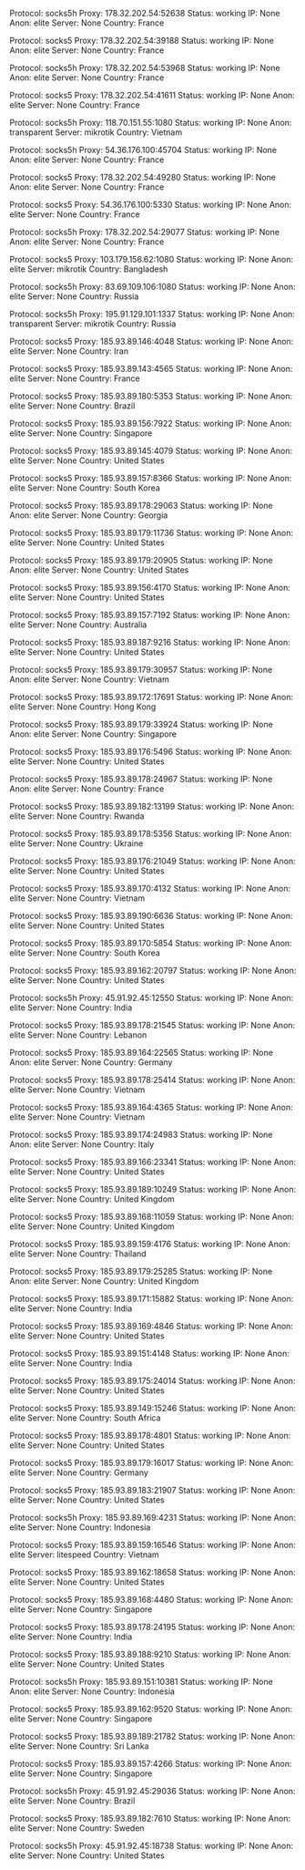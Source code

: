 Protocol: socks5h
Proxy: 178.32.202.54:52638
Status: working
IP: None
Anon: elite
Server: None
Country: France

Protocol: socks5
Proxy: 178.32.202.54:39188
Status: working
IP: None
Anon: elite
Server: None
Country: France

Protocol: socks5h
Proxy: 178.32.202.54:53968
Status: working
IP: None
Anon: elite
Server: None
Country: France

Protocol: socks5
Proxy: 178.32.202.54:41611
Status: working
IP: None
Anon: elite
Server: None
Country: France

Protocol: socks5h
Proxy: 118.70.151.55:1080
Status: working
IP: None
Anon: transparent
Server: mikrotik
Country: Vietnam

Protocol: socks5h
Proxy: 54.36.176.100:45704
Status: working
IP: None
Anon: elite
Server: None
Country: France

Protocol: socks5
Proxy: 178.32.202.54:49280
Status: working
IP: None
Anon: elite
Server: None
Country: France

Protocol: socks5
Proxy: 54.36.176.100:5330
Status: working
IP: None
Anon: elite
Server: None
Country: France

Protocol: socks5h
Proxy: 178.32.202.54:29077
Status: working
IP: None
Anon: elite
Server: None
Country: France

Protocol: socks5
Proxy: 103.179.156.62:1080
Status: working
IP: None
Anon: elite
Server: mikrotik
Country: Bangladesh

Protocol: socks5h
Proxy: 83.69.109.106:1080
Status: working
IP: None
Anon: elite
Server: None
Country: Russia

Protocol: socks5h
Proxy: 195.91.129.101:1337
Status: working
IP: None
Anon: transparent
Server: mikrotik
Country: Russia

Protocol: socks5
Proxy: 185.93.89.146:4048
Status: working
IP: None
Anon: elite
Server: None
Country: Iran

Protocol: socks5
Proxy: 185.93.89.143:4565
Status: working
IP: None
Anon: elite
Server: None
Country: France

Protocol: socks5
Proxy: 185.93.89.180:5353
Status: working
IP: None
Anon: elite
Server: None
Country: Brazil

Protocol: socks5
Proxy: 185.93.89.156:7922
Status: working
IP: None
Anon: elite
Server: None
Country: Singapore

Protocol: socks5
Proxy: 185.93.89.145:4079
Status: working
IP: None
Anon: elite
Server: None
Country: United States

Protocol: socks5
Proxy: 185.93.89.157:8366
Status: working
IP: None
Anon: elite
Server: None
Country: South Korea

Protocol: socks5
Proxy: 185.93.89.178:29063
Status: working
IP: None
Anon: elite
Server: None
Country: Georgia

Protocol: socks5
Proxy: 185.93.89.179:11736
Status: working
IP: None
Anon: elite
Server: None
Country: United States

Protocol: socks5
Proxy: 185.93.89.179:20905
Status: working
IP: None
Anon: elite
Server: None
Country: United States

Protocol: socks5
Proxy: 185.93.89.156:4170
Status: working
IP: None
Anon: elite
Server: None
Country: United States

Protocol: socks5
Proxy: 185.93.89.157:7192
Status: working
IP: None
Anon: elite
Server: None
Country: Australia

Protocol: socks5
Proxy: 185.93.89.187:9216
Status: working
IP: None
Anon: elite
Server: None
Country: United States

Protocol: socks5
Proxy: 185.93.89.179:30957
Status: working
IP: None
Anon: elite
Server: None
Country: Vietnam

Protocol: socks5
Proxy: 185.93.89.172:17691
Status: working
IP: None
Anon: elite
Server: None
Country: Hong Kong

Protocol: socks5
Proxy: 185.93.89.179:33924
Status: working
IP: None
Anon: elite
Server: None
Country: Singapore

Protocol: socks5
Proxy: 185.93.89.176:5496
Status: working
IP: None
Anon: elite
Server: None
Country: United States

Protocol: socks5
Proxy: 185.93.89.178:24967
Status: working
IP: None
Anon: elite
Server: None
Country: France

Protocol: socks5
Proxy: 185.93.89.182:13199
Status: working
IP: None
Anon: elite
Server: None
Country: Rwanda

Protocol: socks5
Proxy: 185.93.89.178:5356
Status: working
IP: None
Anon: elite
Server: None
Country: Ukraine

Protocol: socks5
Proxy: 185.93.89.176:21049
Status: working
IP: None
Anon: elite
Server: None
Country: United States

Protocol: socks5
Proxy: 185.93.89.170:4132
Status: working
IP: None
Anon: elite
Server: None
Country: Vietnam

Protocol: socks5
Proxy: 185.93.89.190:6636
Status: working
IP: None
Anon: elite
Server: None
Country: United States

Protocol: socks5
Proxy: 185.93.89.170:5854
Status: working
IP: None
Anon: elite
Server: None
Country: South Korea

Protocol: socks5
Proxy: 185.93.89.162:20797
Status: working
IP: None
Anon: elite
Server: None
Country: United States

Protocol: socks5h
Proxy: 45.91.92.45:12550
Status: working
IP: None
Anon: elite
Server: None
Country: India

Protocol: socks5
Proxy: 185.93.89.178:21545
Status: working
IP: None
Anon: elite
Server: None
Country: Lebanon

Protocol: socks5
Proxy: 185.93.89.164:22565
Status: working
IP: None
Anon: elite
Server: None
Country: Germany

Protocol: socks5
Proxy: 185.93.89.178:25414
Status: working
IP: None
Anon: elite
Server: None
Country: Vietnam

Protocol: socks5
Proxy: 185.93.89.164:4365
Status: working
IP: None
Anon: elite
Server: None
Country: Vietnam

Protocol: socks5
Proxy: 185.93.89.174:24983
Status: working
IP: None
Anon: elite
Server: None
Country: Italy

Protocol: socks5
Proxy: 185.93.89.166:23341
Status: working
IP: None
Anon: elite
Server: None
Country: United States

Protocol: socks5
Proxy: 185.93.89.189:10249
Status: working
IP: None
Anon: elite
Server: None
Country: United Kingdom

Protocol: socks5
Proxy: 185.93.89.168:11059
Status: working
IP: None
Anon: elite
Server: None
Country: United Kingdom

Protocol: socks5
Proxy: 185.93.89.159:4176
Status: working
IP: None
Anon: elite
Server: None
Country: Thailand

Protocol: socks5
Proxy: 185.93.89.179:25285
Status: working
IP: None
Anon: elite
Server: None
Country: United Kingdom

Protocol: socks5
Proxy: 185.93.89.171:15882
Status: working
IP: None
Anon: elite
Server: None
Country: India

Protocol: socks5
Proxy: 185.93.89.169:4846
Status: working
IP: None
Anon: elite
Server: None
Country: United States

Protocol: socks5
Proxy: 185.93.89.151:4148
Status: working
IP: None
Anon: elite
Server: None
Country: India

Protocol: socks5
Proxy: 185.93.89.175:24014
Status: working
IP: None
Anon: elite
Server: None
Country: United States

Protocol: socks5
Proxy: 185.93.89.149:15246
Status: working
IP: None
Anon: elite
Server: None
Country: South Africa

Protocol: socks5
Proxy: 185.93.89.178:4801
Status: working
IP: None
Anon: elite
Server: None
Country: United States

Protocol: socks5
Proxy: 185.93.89.179:16017
Status: working
IP: None
Anon: elite
Server: None
Country: Germany

Protocol: socks5
Proxy: 185.93.89.183:21907
Status: working
IP: None
Anon: elite
Server: None
Country: United States

Protocol: socks5h
Proxy: 185.93.89.169:4231
Status: working
IP: None
Anon: elite
Server: None
Country: Indonesia

Protocol: socks5
Proxy: 185.93.89.159:16546
Status: working
IP: None
Anon: elite
Server: litespeed
Country: Vietnam

Protocol: socks5
Proxy: 185.93.89.162:18658
Status: working
IP: None
Anon: elite
Server: None
Country: United States

Protocol: socks5
Proxy: 185.93.89.168:4480
Status: working
IP: None
Anon: elite
Server: None
Country: Singapore

Protocol: socks5
Proxy: 185.93.89.178:24195
Status: working
IP: None
Anon: elite
Server: None
Country: India

Protocol: socks5
Proxy: 185.93.89.188:9210
Status: working
IP: None
Anon: elite
Server: None
Country: United States

Protocol: socks5h
Proxy: 185.93.89.151:10381
Status: working
IP: None
Anon: elite
Server: None
Country: Indonesia

Protocol: socks5
Proxy: 185.93.89.162:9520
Status: working
IP: None
Anon: elite
Server: None
Country: Singapore

Protocol: socks5
Proxy: 185.93.89.189:21782
Status: working
IP: None
Anon: elite
Server: None
Country: Sri Lanka

Protocol: socks5
Proxy: 185.93.89.157:4266
Status: working
IP: None
Anon: elite
Server: None
Country: Singapore

Protocol: socks5h
Proxy: 45.91.92.45:29036
Status: working
IP: None
Anon: elite
Server: None
Country: Brazil

Protocol: socks5
Proxy: 185.93.89.182:7610
Status: working
IP: None
Anon: elite
Server: None
Country: Sweden

Protocol: socks5h
Proxy: 45.91.92.45:18738
Status: working
IP: None
Anon: elite
Server: None
Country: United States

